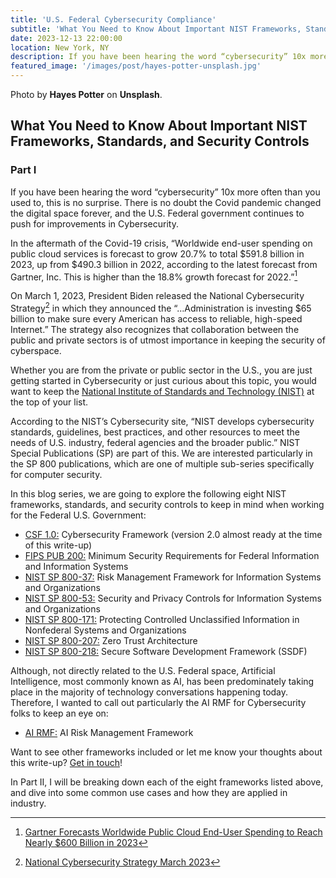 ```yaml
---
title: 'U.S. Federal Cybersecurity Compliance'
subtitle: 'What You Need to Know About Important NIST Frameworks, Standards, and Security Controls'
date: 2023-12-13 22:00:00
location: New York, NY
description: If you have been hearing the word “cybersecurity” 10x more often than you used to, this is no surprise. Let's take a look at NIST frameworks, standards, and security controls to keep in mind when working for the U.S. Federal Government.
featured_image: '/images/post/hayes-potter-unsplash.jpg'
---
```

Photo by **Hayes Potter** on **Unsplash**.
  
## What You Need to Know About Important NIST Frameworks, Standards, and Security Controls
### Part I

If you have been hearing the word “cybersecurity” 10x more often than you used to, this is no surprise. There is no doubt the Covid pandemic changed the digital space forever, and the U.S. Federal government continues to push for improvements in Cybersecurity.

In the aftermath of the Covid-19 crisis, “Worldwide end-user spending on public cloud services is forecast to grow 20.7% to total $591.8 billion in 2023, up from $490.3 billion in 2022, according to the latest forecast from Gartner, Inc. This is higher than the 18.8% growth forecast for 2022.”[^1]

On March 1, 2023, President Biden released the National Cybersecurity Strategy[^2] in which they announced the “...Administration is investing $65 billion to make sure every American has access to reliable, high-speed Internet.” The strategy also recognizes that collaboration between the public and private sectors is of utmost importance in keeping the security of cyberspace.

Whether you are from the private or public sector in the U.S., you are just getting started in Cybersecurity or just curious about this topic, you would want to keep the [National Institute of Standards and Technology (NIST)](https://www.nist.gov/) at the top of your list.

According to the NIST’s Cybersecurity site, “NIST develops cybersecurity standards, guidelines, best practices, and other resources to meet the needs of U.S. industry, federal agencies and the broader public.”  NIST Special Publications (SP) are part of this. We are interested particularly in the SP 800 publications, which are one of multiple sub-series specifically for computer security.

In this blog series, we are going to explore the following eight NIST frameworks, standards, and security controls to keep in mind when working for the Federal U.S. Government: 

-	[CSF 1.0:](https://www.nist.gov/cyberframework) Cybersecurity Framework (version 2.0 almost ready at the time of this write-up)
-	[FIPS PUB 200:](https://csrc.nist.gov/publications/detail/fips/200/final) Minimum Security Requirements for Federal Information and Information Systems
-	[NIST SP 800-37:](https://www.nist.gov/privacy-framework/nist-sp-800-37) Risk Management Framework for Information Systems and Organizations
-	[NIST SP 800-53:](https://csrc.nist.gov/publications/detail/sp/800-53/rev-5/final) Security and Privacy Controls for Information Systems and Organizations
-	[NIST SP 800-171:](https://csrc.nist.gov/pubs/sp/800/171/r2/upd1/final) Protecting Controlled Unclassified Information in Nonfederal Systems and Organizations
-	[NIST SP 800-207:](https://csrc.nist.gov/pubs/sp/800/207/final) Zero Trust Architecture
-	[NIST SP 800-218:](https://csrc.nist.gov/pubs/sp/800/218/final) Secure Software Development Framework (SSDF)

Although, not directly related to the U.S. Federal space, Artificial Intelligence, most commonly known as AI, has been predominately taking place in the majority of technology conversations happening today. Therefore, I wanted to call out particularly the AI RMF for Cybersecurity folks to keep an eye on:

-	[AI RMF:](https://www.nist.gov/itl/ai-risk-management-framework/ai-rmf-development)  AI Risk Management Framework

Want to see other frameworks included or let me know your thoughts about this write-up? [Get in touch](https://paolagarcia.com/contact/)!

In Part II, I will be breaking down each of the eight frameworks listed above, and dive into some common use cases and how they are applied in industry.

[^1]: [Gartner Forecasts Worldwide Public Cloud End-User Spending to Reach Nearly $600 Billion in 2023](https://www.gartner.com/en/newsroom/press-releases/2022-10-31-gartner-forecasts-worldwide-public-cloud-end-user-spending-to-reach-nearly-600-billion-in-2023)
[^2]: [National Cybersecurity Strategy March 2023](https://www.whitehouse.gov/wp-content/uploads/2023/03/National-Cybersecurity-Strategy-2023.pdf)